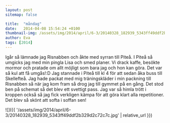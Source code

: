 ```yaml
---
layout: post
sitemap: false

title:  "måndag"
date:   2014-04-08 15:54:24 +0100
thumbnail-img: /assets/img/2014/april/6-3/20140328_182939_5343ff49ddf2b329d2c72c7c.jpg
author: Eva
tags: [2014]
---
```


Igår så lämnade jag Risnabben och åkte med syrran till Piteå. I Piteå så umgicks jag med min pingla Lisa och smed planer. Vi drack kaffe, besökte mormor och pratade om allt möjligt som bara jag och hon kan göra. Det var så kul att få umgås!:D Jag stannade i Piteå till kl 4 för att sedan åka buss till Skellefteå. Jag hade packat med mig träningskläder i min packning till Risnabben så när jag kom fram så drog jag till gymmet på en gång. Det stod ben på schemat så det blev ett svettigt pass. Jag var så himla trött i kroppen också så jag fick verkligen kämpa för att göra klart alla repetitioner. Det blev så skönt att softa i soffan sen!

![]({{ '/assets/img/2014/april/6-3/20140328_182939_5343ff49ddf2b329d2c72c7c.jpg'  | relative_url }})

